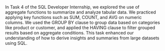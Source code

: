 In Task 4 of the SQL Developer Internship, we explored the use of aggregate functions to summarize and analyze tabular data. We practiced applying key functions such as SUM, COUNT, and AVG on numeric columns. We used the GROUP BY clause to group data based on categories like product or customer, and applied the HAVING clause to filter grouped results based on aggregate conditions. This task enhanced our understanding of how to derive insights and summaries from large datasets using SQL.
